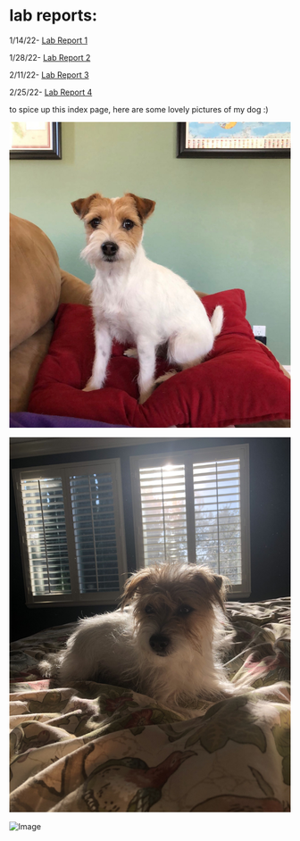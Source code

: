 
# lab reports:

1/14/22- 
[Lab Report 1](https://claireconner.github.io/cse15l-lab-reports/lab-report-1-week-2.html)

1/28/22-
[Lab Report 2](https://claireconner.github.io/cse15l-lab-reports/lab-report-2-week-4.html)

2/11/22-
[Lab Report 3](https://claireconner.github.io/cse15l-lab-reports/lab-report-3-week-6.html)

2/25/22-
[Lab Report 4](https://claireconner.github.io/cse15l-lab-reports/lab-report-4-week-8.html)

to spice up this index page, here are some lovely pictures of my dog :)

![Image](LiliPic1.jpeg)

![Image](LiliPic2.jpeg)

![Image](LiliPic3.jpeg)


